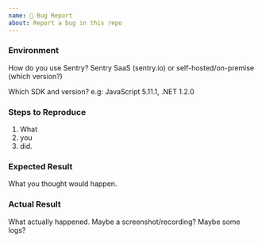 ```yaml
---
name: 🐞 Bug Report
about: Report a bug in this repo
---
```


### Environment

How do you use Sentry?
Sentry SaaS (sentry.io) or self-hosted/on-premise (which version?)

Which SDK and version?
e.g: JavaScript 5.11.1, .NET 1.2.0

### Steps to Reproduce

1. What
2. you
3. did.

### Expected Result

What you thought would happen.

### Actual Result

What actually happened. Maybe a screenshot/recording? Maybe some logs?
